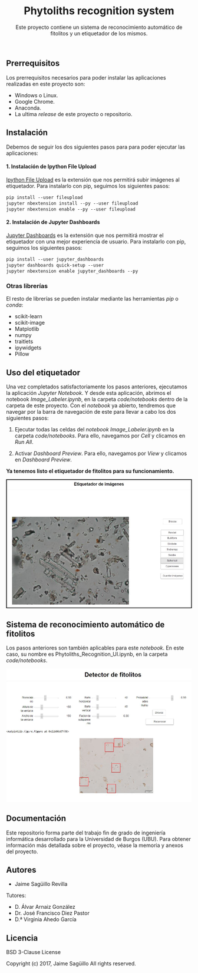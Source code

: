<p align="center">
  <h1 align="center">Phytoliths recognition system</h1>
  <p align="center">
  Este proyecto contiene un sistema de reconocimiento automático de fitolitos y un etiquetador de los mismos.
  </p>
</p>
<br>

## Prerrequisitos
Los prerrequisitos necesarios para poder instalar las aplicaciones realizadas en este proyecto son:

- Windows o Linux.
- Google Chrome.
- Anaconda.
- La ultima *release* de este proyecto o repositorio.

## Instalación
Debemos de seguir los dos siguientes pasos para para poder ejecutar las aplicaciones:

#### 1. Instalación de Ipython File Upload
[Ipython File Upload](https://github.com/peteut/ipython-file-upload) es la extensión que nos permitirá subir imágenes al etiquetador. Para instalarlo con pip, seguimos los siguientes pasos:
```
pip install --user fileupload
jupyter nbextension install --py --user fileupload
jupyter nbextension enable --py --user fileupload
```

#### 2. Instalación de Jupyter Dashboards
[Jupyter Dashboards](https://github.com/jupyter/dashboards) es la extensión que nos permitirá mostrar el etiquetador con una mejor experiencia de usuario. Para instalarlo con pip, seguimos los siguientes pasos:

```
pip install --user jupyter_dashboards
jupyter dashboards quick-setup --user
jupyter nbextension enable jupyter_dashboards --py
```

### Otras librerías

El resto de librerías se pueden instalar mediante las herramientas *pip* o *conda*:

- scikit-learn
- scikit-image
- Matplotlib
- numpy
- traitlets
- ipywidgets
- Pillow

## Uso del etiquetador
Una vez completados satisfactoriamente los pasos anteriores, ejecutamos la aplicación _Jupyter Notebook_.  Y desde esta aplicación, abrimos el notebook _Image_Labeler.ipynb_, en la carpeta _code/notebooks_ dentro de la carpeta de este proyecto. Con el _notebook_ ya abierto, tendremos que navegar por la barra de navegación de este para llevar a cabo los dos siguientes pasos:

1.  Ejecutar todas las celdas del *notebook* *Image_Labeler.ipynb* en la carpeta *code/notebooks*.  Para ello, navegamos por *Cell* y clicamos en *Run All*. 

2. Activar *Dashboard Preview*. Para ello, navegamos por *View* y clicamos en *Dashboard Preview*.

**Ya tenemos listo el etiquetador de fitolitos para su funcionamiento.**

![](https://raw.githubusercontent.com/jasag/Phytoliths-recognition-system/master/doc/general_doc/img/etiquetador_de_imagenes_2_v1.JPG)

## Sistema de reconocimiento automático de fitolitos
Los pasos anteriores son también aplicables para este *notebook*. En este caso, su nombre es Phytoliths_Recognition_UI.ipynb, en la carpeta _code/notebooks_.

![](https://raw.githubusercontent.com/jasag/Phytoliths-recognition-system/master/doc/general_doc/img/reconocimiento.JPG)

## Documentación
Este repositorio forma parte del trabajo fin de grado de ingeniería informática desarrollado para la Universidad de Burgos (UBU). Para obtener información más detallada sobre el proyecto, véase la memoria y anexos del proyecto. 

## Autores
- Jaime Sagüillo Revilla

Tutores:
 - D. Álvar Arnaiz González
 - Dr. José Francisco Diez Pastor
 - D.ª Virginia Ahedo García
 
## Licencia
BSD 3-Clause License

Copyright (c) 2017, Jaime Sagüillo
All rights reserved.
